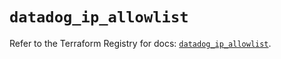 # `datadog_ip_allowlist`

Refer to the Terraform Registry for docs: [`datadog_ip_allowlist`](https://registry.terraform.io/providers/datadog/datadog/3.43.1/docs/resources/ip_allowlist).

